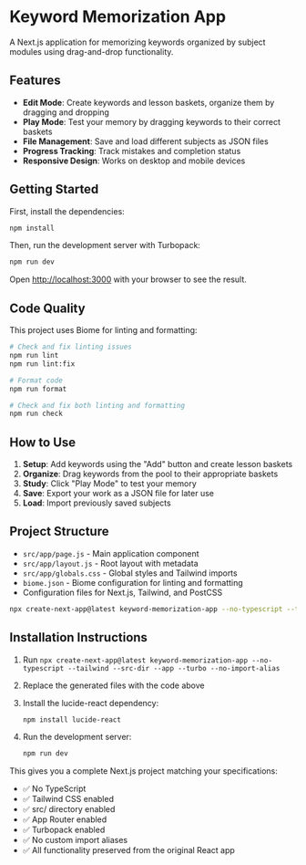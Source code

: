 # Keyword Memorization App

A Next.js application for memorizing keywords organized by subject modules using drag-and-drop functionality.

## Features

- **Edit Mode**: Create keywords and lesson baskets, organize them by dragging and dropping
- **Play Mode**: Test your memory by dragging keywords to their correct baskets
- **File Management**: Save and load different subjects as JSON files
- **Progress Tracking**: Track mistakes and completion status
- **Responsive Design**: Works on desktop and mobile devices

## Getting Started

First, install the dependencies:

```bash
npm install
```

Then, run the development server with Turbopack:

```bash
npm run dev
```

Open [http://localhost:3000](http://localhost:3000) with your browser to see the result.

## Code Quality

This project uses Biome for linting and formatting:

```bash
# Check and fix linting issues
npm run lint
npm run lint:fix

# Format code
npm run format

# Check and fix both linting and formatting
npm run check
```

## How to Use

1. **Setup**: Add keywords using the "Add" button and create lesson baskets
2. **Organize**: Drag keywords from the pool to their appropriate baskets
3. **Study**: Click "Play Mode" to test your memory
4. **Save**: Export your work as a JSON file for later use
5. **Load**: Import previously saved subjects

## Project Structure

- `src/app/page.js` - Main application component
- `src/app/layout.js` - Root layout with metadata
- `src/app/globals.css` - Global styles and Tailwind imports
- `biome.json` - Biome configuration for linting and formatting
- Configuration files for Next.js, Tailwind, and PostCSS

```bash
npx create-next-app@latest keyword-memorization-app --no-typescript --tailwind --src-dir --app --turbo --no-import-alias
```

## Installation Instructions

1. Run `npx create-next-app@latest keyword-memorization-app --no-typescript --tailwind --src-dir --app --turbo --no-import-alias`

2. Replace the generated files with the code above

3. Install the lucide-react dependency:

   ```bash
   npm install lucide-react
   ```

4. Run the development server:

   ```bash
   npm run dev
   ```

This gives you a complete Next.js project matching your specifications:

- ✅ No TypeScript
- ✅ Tailwind CSS enabled
- ✅ src/ directory enabled
- ✅ App Router enabled
- ✅ Turbopack enabled
- ✅ No custom import aliases
- ✅ All functionality preserved from the original React app
